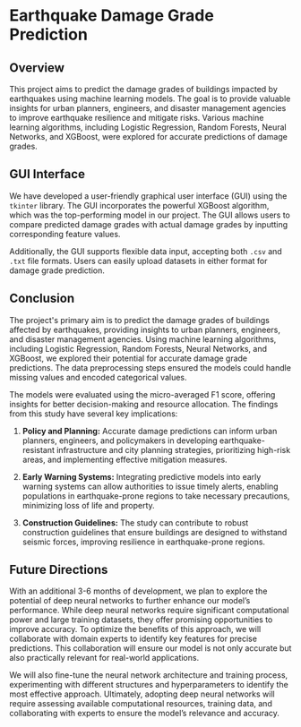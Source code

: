 # Earthquake Damage Grade Prediction

## Overview
This project aims to predict the damage grades of buildings impacted by earthquakes using machine learning models. The goal is to provide valuable insights for urban planners, engineers, and disaster management agencies to improve earthquake resilience and mitigate risks. Various machine learning algorithms, including Logistic Regression, Random Forests, Neural Networks, and XGBoost, were explored for accurate predictions of damage grades.

## GUI Interface
We have developed a user-friendly graphical user interface (GUI) using the `tkinter` library. The GUI incorporates the powerful XGBoost algorithm, which was the top-performing model in our project. The GUI allows users to compare predicted damage grades with actual damage grades by inputting corresponding feature values.

Additionally, the GUI supports flexible data input, accepting both `.csv` and `.txt` file formats. Users can easily upload datasets in either format for damage grade prediction.

## Conclusion
The project's primary aim is to predict the damage grades of buildings affected by earthquakes, providing insights to urban planners, engineers, and disaster management agencies. Using machine learning algorithms, including Logistic Regression, Random Forests, Neural Networks, and XGBoost, we explored their potential for accurate damage grade predictions. The data preprocessing steps ensured the models could handle missing values and encoded categorical values.

The models were evaluated using the micro-averaged F1 score, offering insights for better decision-making and resource allocation. The findings from this study have several key implications:

1. **Policy and Planning:** Accurate damage predictions can inform urban planners, engineers, and policymakers in developing earthquake-resistant infrastructure and city planning strategies, prioritizing high-risk areas, and implementing effective mitigation measures.

2. **Early Warning Systems:** Integrating predictive models into early warning systems can allow authorities to issue timely alerts, enabling populations in earthquake-prone regions to take necessary precautions, minimizing loss of life and property.

3. **Construction Guidelines:** The study can contribute to robust construction guidelines that ensure buildings are designed to withstand seismic forces, improving resilience in earthquake-prone regions.

## Future Directions
With an additional 3-6 months of development, we plan to explore the potential of deep neural networks to further enhance our model’s performance. While deep neural networks require significant computational power and large training datasets, they offer promising opportunities to improve accuracy. To optimize the benefits of this approach, we will collaborate with domain experts to identify key features for precise predictions. This collaboration will ensure our model is not only accurate but also practically relevant for real-world applications.

We will also fine-tune the neural network architecture and training process, experimenting with different structures and hyperparameters to identify the most effective approach. Ultimately, adopting deep neural networks will require assessing available computational resources, training data, and collaborating with experts to ensure the model’s relevance and accuracy.

